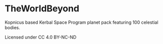 # TheWorldBeyond
Kopnicus based Kerbal Space Program planet pack featuring 100 celestial bodies.

Licensed under CC 4.0 BY-NC-ND
